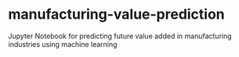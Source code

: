 # manufacturing-value-prediction
Jupyter Notebook for predicting future value added in manufacturing industries using machine learning

